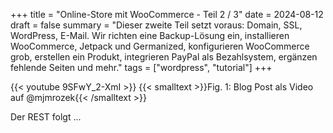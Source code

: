 +++
title = "Online-Store mit WooCommerce - Teil 2 / 3"
date = 2024-08-12
draft = false
summary = "Dieser zweite Teil setzt voraus: Domain, SSL, WordPress, E-Mail. Wir richten eine Backup-Lösung ein, installieren WooCommerce, Jetpack und Germanized, konfigurieren WooCommerce grob, erstellen ein Produkt, integrieren PayPal als Bezahlsystem, ergänzen fehlende Seiten und mehr."
tags = ["wordpress", "tutorial"]
+++

{{< youtube 9SFwY_2-XmI >}}
{{< smalltext >}}Fig. 1: Blog Post als Video auf @mjmrozek{{< /smalltext >}} 

Der REST folgt ...